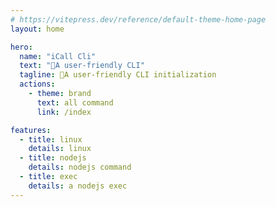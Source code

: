```yaml
---
# https://vitepress.dev/reference/default-theme-home-page
layout: home

hero:
  name: "iCall Cli"
  text: "🌠A user-friendly CLI"
  tagline: 🌠A user-friendly CLI initialization
  actions:
    - theme: brand
      text: all command
      link: /index

features:
  - title: linux
    details: linux
  - title: nodejs
    details: nodejs command
  - title: exec
    details: a nodejs exec
---
```


